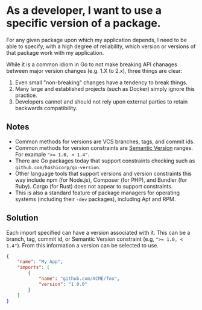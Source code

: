 # As a developer, I want to use a specific version of a package.

For any given package upon which my application depends, I need to be able to
specify, with a high degree of reliability, which version or versions of
that package work with my application.

While it is a common idiom in Go to not make breaking API chanages
between major version changes (e.g. 1.X to 2.x), three things are clear:

1. Even small "non-breaking" changes have a tendency to break things.
2. Many large and established projects (such as Docker) simply ignore
   this practice.
3. Developers cannot and should not rely upon external parties to retain
   backwards compatibility.

## Notes
- Common methods for versions are VCS branches, tags, and commit ids.
- Common methods for version constraints are [Semantic Version](http://semver.org/)
  ranges. For example `">= 1.0, < 1.4"`.
- There are Go packages today that support constraints checking such as
  `github.com/hashicorp/go-version`.
- Other language tools that support versions and version constraints this way
  include npm (for Node.js), Composer (for PHP), and Bundler (for Ruby).
  Cargo (for Rust) does not appear to support constraints. 
- This is also a standard feature of package managers for operating
  systems (including their `-dev` packages), including Apt and RPM.

## Solution
Each import specified can have a version associated with it. This can be a branch,
tag, commit id, or Semantic Version constraint (e.g, `">= 1.0, < 1.4"`). From
this information a version can be selected to use.

```json
{
    "name": "My App",
    "imports": [
        {
            "name": "github.com/ACME/foo",
            "version": "1.0.0"
        }
    ]
}
```
